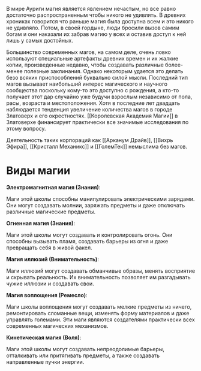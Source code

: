 
В мире Ауриги магия является явлением нечастым, но все равно достаточно распространенным чтобы никого не удивлять. 
В древних хрониках говорится что раньше магия была доступна всем и это никого не удивляло. Потом, в своей гордыне, люди бросили вызов самим богам и они наказали их забрав магию у всех и оставив доступ к ней лишь у самых достойных.

Большинство современных магов, на самом деле, очень ловко используют специальные артефакты древних времен и их жалкие копии, произведенные недавно, чтобы создавать различные более-менее полезные заклинания. Однако некоторым удается это делать безо всяких приспособлений буквально силой мысли. 
Последний тип магов вызывает наибольший интерес магического и научного сообщества поскольку кому-то это доступно с рождения, а кто-то получает этот дар случайно уже будучи взрослым независимо от пола, расы, возраста и местоположения. Хотя в последние лет двадцать наблюдается тенденция увеличение количества магов в городе Златоверх и его окрестностях. 
[[Королевская Академия Магии]] в Златоверхе финансирует практически все значимые исследования по этому вопросу.

Деятельность таких корпораций как  [[Арканум Драйв]], [[Вихрь Эфира]], [[Кристалл Механикc]] и [[ГолемТек]] немыслима без магов.


# Виды магии


**Электромагнитная магия (Знания)**:

Маги этой школы способны манипулировать электрическими зарядами. Они могут создавать молнии, заряжать предметы и даже отключать различные магические предметы.

**Огненная магия (Знания)**:

Маги этой школы могут создавать и контролировать огонь. Они способны вызывать пламя, создавать барьеры из огня и даже превращать себя в живой факел.

**Магия иллюзий (Внимательность)**:

Маги иллюзий могут создавать обманчивые образы, менять восприятие и скрывать реальность. Их внимательность позволяет им разгадывать чужие иллюзии и создавать свои.

**Магия воплощения (Ремесло)**:

Маги школы воплощения могут создавать мелкие предметы из ничего, ремонтировать сломанные вещи, изменять форму материалов и даже управлять големами.
Эти маги являются создателями практически всех современных магических механизмов.

**Кинетическая магия (Воля)**:

Маги этой школы могут создавать непреодолимые барьеры, отталкивать или притягивать предметы, а также создавать направленные пучки энергии.
  